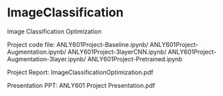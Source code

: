 # ImageClassification
Image Classification Optimization

Project code file:
ANLY601Project-Baseline.ipynb/
ANLY601Project-Augmentation.ipynb/
ANLY601Project-3layerCNN.ipynb/
ANLY601Project-Augmentation-3layer.ipynb/
ANLY601Project-Pretrained.ipynb

Project Report:
ImageClassificationOptimization.pdf

Presentation PPT:
ANLY601 Project Presentation.pdf
